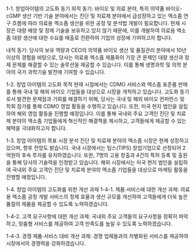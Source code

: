 1-1. 창업아이템의 고도화 동기
외적 동기: 바이오 및 의료 분야, 특히 의약품 바이오-cGMP 생산 기반 기술 분야에서는 진단 및 치료제 분야에서 급성장하고 있는 엑소좀 연구 흐름에 따라 의료용 엑소좀 생산을 위한 공정 및 분석법 개발이 필요합니다. 현재 시장은 대량 배양 및 정제 기술을 보유하고 있지 않기 때문에, 이를 개발하여 의료용 엑소좀 대량 생산에 대한 수요를 매출로 전환하여 기업의 성장에 기여하고자 합니다.

내적 동기: 당사의 보유 역량과 CEO의 의약품 바이오 생산 및 품질관리 분야에서 10년 이상의 경험을 바탕으로, 당사는 의료용 엑소좀 제품화의 가장 큰 문제인 대량 생산과 정제 문제를 해결할 수 있는 솔루션을 제공할 수 있습니다. 이를 통해 생명과학 및 의학 분야의 국가 과학기술 발전에 기여할 수 있습니다.

1-2. 창업 아이템의 고도화 목적
현재 시점에서는 CDMO 서비스와 엑소좀 표준품 판매를 통해 국내 및 해외 바이오 기업들을 대상으로 시장을 개척하고 있습니다. 고도화 동기로서 발견한 문제점과 기회를 해결하기 위해, 당사는 국내 및 해외 바이오 컨퍼런스 및 학회 참가를 통해 CDMO 영업 활동을 수행하고 있습니다. 또한, 미국 현지 법인을 설립하여 해외 영업 활동을 진행할 예정입니다. 이를 통해 국내외 주요 고객인 진단 및 치료제 분야의 엑소좀 기업들에게 혁신적인 해결책을 제시하고, 고객들에게 제공할 수 있는 혜택을 극대화하고자 합니다.

1-3. 창업 아이템의 목표 시장 분석
진단 및 치료제 분야의 엑소좀 시장은 현재 성장하고 있으며, 향후 전망도 밝습니다. 국내 시장에서는 팁스(TIPS) 창업기업으로 선정되어 2억원의 후속 투자를 유치하였습니다. 또한, 7명의 고용 창출과 4건의 특허 등록 및 출원을 통해 당사의 기술력을 인정받고 있습니다. 해외 시장에서는 미국 현지 법인을 설립하여 국내외 주요 고객인 진단 및 치료제 분야의 엑소좀 기업들을 대상으로 마케팅 활동을 진행할 예정입니다.

1-4. 창업 아이템의 고도화를 위한 개선 과제
1-4-1. 제품·서비스에 대한 개선 과제: 의료용 엑소좀 공정 개발 서비스의 정제 효율과 생산 규모를 개선하여 고객들에게 더욱 높은 품질의 제품을 제공할 수 있도록 노력하겠습니다.

1-4-2. 고객 요구사항에 대한 개선 과제: 국내외 주요 고객들의 요구사항을 정확히 파악하고, 맞춤형 서비스를 제공하여 고객 만족도를 높일 수 있도록 노력하겠습니다.

1-4-3. 경쟁 제품·서비스 대비 개선 과제: 경쟁 업체들과의 차별화된 서비스를 제공하여 시장에서의 경쟁력을 강화하겠습니다.